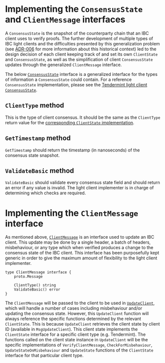 <!--
order: 3
-->

# Implementing the `ConsensusState` and `ClientMessage` interfaces

A `ConsensusState` is the snapshot of the counterparty chain that an IBC client uses to verify proofs. The further development of multiple types of IBC light clients and the difficulties presented by this generalization problem (see [ADR-006](https://github.com/cosmos/ibc-go/blob/main/docs/architecture/adr-006-02-client-refactor.md) for more information about this historical context) led to the design decision of each client keeping track of and set its own `ClientState` and `ConsensusState`, as well as the simplification of client `ConsensusState` updates through the generalized `ClientMessage` interface.

The below [`ConsensusState`](https://github.com/cosmos/ibc-go/blob/main/modules/core/exported/client.go#L134) interface is a generalized interface for the types of information a `ConsensusState` could contain. For a reference `ConsensusState` implementation, please see the [Tendermint light client `ConsensusState`](https://github.com/cosmos/ibc-go/blob/main/modules/light-clients/07-tendermint/consensus_state.go).

## `ClientType` method

This is the type of client consensus. It should be the same as the `ClientType` return value for the [corresponding `ClientState` implementation](./client-state.md).

## `GetTimestamp` method

`GetTimestamp` should return the timestamp (in nanoseconds) of the consensus state snapshot.

## `ValidateBasic` method

`ValidateBasic` should validate every consensus state field and should return an error if any value is invalid. The light client implementer is in charge of determining which checks are required.


# Implementing the `ClientMessage` interface

As mentioned above, [`ClientMessage`](https://github.com/cosmos/ibc-go/blob/main/modules/core/exported/client.go#L145) is an interface used to update an IBC client. This update may be done by a single header, a batch of headers, misbehaviour, or any type which when verified produces a change to the consensus state of the IBC client. This interface has been purposefully kept generic in order to give the maximum amount of flexibility to the light client implementer. 

```golang 
type ClientMessage interface {
	proto.Message

	ClientType() string
	ValidateBasic() error
}
```

The `ClientMessage` will be passed to the client to be used in [`UpdateClient`](https://github.com/cosmos/ibc-go/blob/57da75a70145409247e85365b64a4b2fc6ddad2f/modules/core/02-client/keeper/client.go#L53), which will handle a number of cases including misbehaviour and/or updating the consensus state. However, this `UpdateClient` function will always reference the specific functions determined by the relevant `ClientState`. This is because `UpdateClient` retrieves the client state by client ID (available in `MsgUpdateClient`). This client state implements the `ClientState` interface for a specific client type (e.g. Tendermint). The functions called on the client state instance in `UpdateClient` will be the specific implementations of `VerifyClientMessage`, `CheckForMisbehaviour`, `UpdateStateOnMisbehaviour` and `UpdateState` functions of the `ClientState` interface for that particular client type.